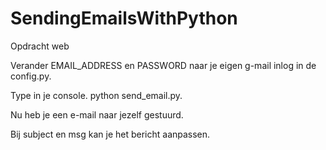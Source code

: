 # SendingEmailsWithPython

Opdracht web

Verander EMAIL_ADDRESS en PASSWORD naar je eigen g-mail inlog in de config.py.

Type in je console. python send_email.py.

Nu heb je een e-mail naar jezelf gestuurd.

Bij subject en msg kan je het bericht aanpassen.
